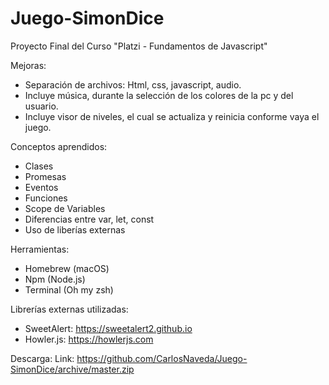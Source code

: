 # Juego-SimonDice
Proyecto Final del Curso "Platzi - Fundamentos de Javascript"

Mejoras:
- Separación de archivos: Html, css, javascript, audio.
- Incluye música, durante la selección de los colores de la pc y del usuario.
- Incluye visor de niveles, el cual se actualiza y reinicia conforme vaya el juego.

Conceptos aprendidos:
- Clases
- Promesas
- Eventos
- Funciones
- Scope de Variables
- Diferencias entre var, let, const
- Uso de liberías externas

Herramientas:
- Homebrew (macOS)
- Npm (Node.js)
- Terminal (Oh my zsh)

Librerías externas utilizadas:
- SweetAlert: https://sweetalert2.github.io
- Howler.js: https://howlerjs.com

Descarga:
Link: 
https://github.com/CarlosNaveda/Juego-SimonDice/archive/master.zip
